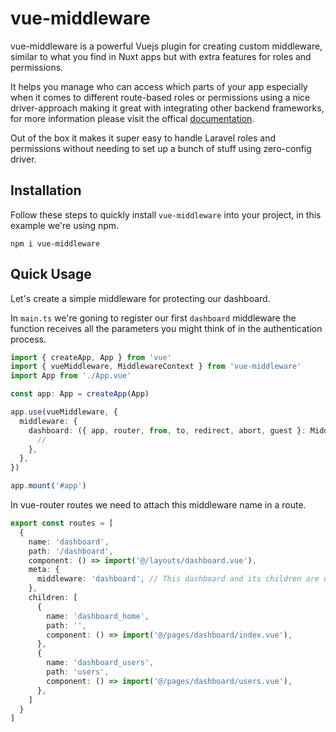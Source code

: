 # vue-middleware

vue-middleware is a powerful Vuejs plugin for creating custom middleware, similar to what you find in Nuxt apps but with extra features for roles and permissions.

It helps you manage who can access which parts of your app especially when it comes to different route-based roles or permissions using a nice driver-approach making it great with integrating other backend frameworks, for more information please visit the offical [documentation](https://vue-middleware-docs.vercel.app).

Out of the box it makes it super easy to handle Laravel roles and permissions without needing to set up a bunch of stuff using zero-config driver.

## Installation

Follow these steps to quickly install `vue-middleware` into your project, in this example we're using npm.

```
npm i vue-middleware
```

## Quick Usage

Let's create a simple middleware for protecting our dashboard.

In `main.ts` we're goning to register our first `dashboard` middleware the function receives all the parameters you might think of in the authentication process.

```ts
import { createApp, App } from 'vue'
import { vueMiddleware, MiddlewareContext } from 'vue-middleware'
import App from './App.vue'

const app: App = createApp(App)

app.use(vueMiddleware, {
  middleware: {
    dashboard: ({ app, router, from, to, redirect, abort, guest }: MiddlewareContext) => {
      //
    },
  },
})

app.mount('#app')
```

In vue-router routes we need to attach this middleware name in a route.

```ts
export const routes = [
  {
    name: 'dashboard',
    path: '/dashboard',
    component: () => import('@/layouts/dashboard.vue'),
    meta: {
      middleware: 'dashboard', // This dashboard and its children are now guarded using the dashboard middleware
    },
    children: [
      {
        name: 'dashboard_home',
        path: '',
        component: () => import('@/pages/dashboard/index.vue'),
      },
      {
        name: 'dashboard_users',
        path: 'users',
        component: () => import('@/pages/dashboard/users.vue'),
      },
    ]
  }
]
```